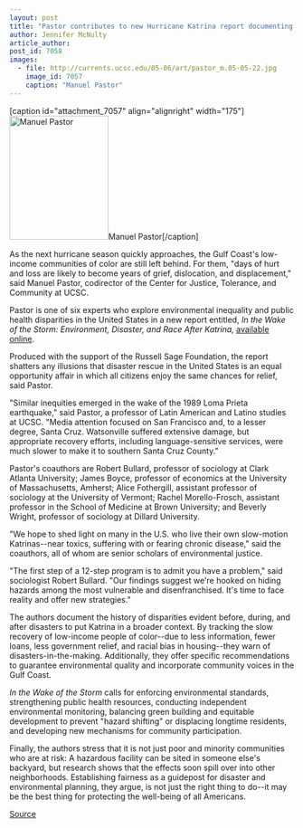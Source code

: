 ```yaml
---
layout: post
title: "Pastor contributes to new Hurricane Katrina report documenting environmental inequities in disaster rescue"
author: Jennifer McNulty
article_author: 
post_id: 7058
images:
  - file: http://currents.ucsc.edu/05-06/art/pastor_m.05-05-22.jpg
    image_id: 7057
    caption: "Manuel Pastor"
---
```


[caption id="attachment_7057" align="alignright" width="175"]<a href="http://dev-ucsc-news.pantheonsite.io/wp-content/uploads/2006/05/pastor_m.05-05-22.jpg"><img class="size-full wp-image-7057" src="http://dev-ucsc-news.pantheonsite.io/wp-content/uploads/2006/05/pastor_m.05-05-22.jpg" alt="Manuel Pastor" width="175" height="219" /></a>Manuel Pastor[/caption]
<a name="content" id="content"></a>
<p>
  As the next hurricane season quickly approaches, the Gulf Coast's low-income communities of color are still left behind. For them, "days of hurt and loss are likely to become years of grief, dislocation, and displacement," said Manuel Pastor, codirector of the Center for Justice, Tolerance, and Community at UCSC.
</p>
<p>
  Pastor is one of six experts who explore environmental inequality and public health disparities in the United States in a new report entitled, <i>In the Wake of the Storm: Environment, Disaster, and Race After Katrina,</i> <a href="http://www.russellsage.org/news/katrinabulletin2">available online</a>.
</p>
<p>
  Produced with the support of the Russell Sage Foundation, the report shatters any illusions that disaster rescue in the United States is an equal opportunity affair in which all citizens enjoy the same chances for relief, said Pastor.
</p>
<p>
  "Similar inequities emerged in the wake of the 1989 Loma Prieta earthquake," said Pastor, a professor of Latin American and Latino studies at UCSC. "Media attention focused on San Francisco and, to a lesser degree, Santa Cruz. Watsonville suffered extensive damage, but appropriate recovery efforts, including language-sensitive services, were much slower to make it to southern Santa Cruz County."
</p>
<p>
  Pastor's coauthors are Robert Bullard, professor of sociology at Clark Atlanta University; James Boyce, professor of economics at the University of Massachusetts, Amherst; Alice Fothergill, assistant professor of sociology at the University of Vermont; Rachel Morello-Frosch, assistant professor in the School of Medicine at Brown University; and Beverly Wright, professor of sociology at Dillard University.
</p>
<p>
  "We hope to shed light on many in the U.S. who live their own slow-motion Katrinas--near toxics, suffering with or fearing chronic disease," said the coauthors, all of whom are senior scholars of environmental justice.
</p>
<p>
  "The first step of a 12-step program is to admit you have a problem," said sociologist Robert Bullard. "Our findings suggest we're hooked on hiding hazards among the most vulnerable and disenfranchised. It's time to face reality and offer new strategies."
</p>
<p>
  The authors document the history of disparities evident before, during, and after disasters to put Katrina in a broader context. By tracking the slow recovery of low-income people of color--due to less information, fewer loans, less government relief, and racial bias in housing--they warn of disasters-in-the-making. Additionally, they offer specific recommendations to guarantee environmental quality and incorporate community voices in the Gulf Coast.
</p>
<p>
  <i>In the Wake of the Storm</i> calls for enforcing environmental standards, strengthening public health resources, conducting independent environmental monitoring, balancing green building and equitable development to prevent "hazard shifting" or displacing longtime residents, and developing new mechanisms for community participation.
</p>
<p>
  Finally, the authors stress that it is not just poor and minority communities who are at risk: A hazardous facility can be sited in someone else's backyard, but research shows that the effects soon spill over into other neighborhoods. Establishing fairness as a guidepost for disaster and environmental planning, they argue, is not just the right thing to do--it may be the best thing for protecting the well-being of all Americans.
</p>
<p><a href="http://www1.ucsc.edu/currents/05-06/05-22/katrina.asp" title="Permalink to katrina">Source</a></p>
